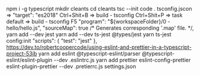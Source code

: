 npm i -g typescript
mkdir cleants
cd cleants
tsc --init
code .
tsconfig.jscon => "target": "es2018"
Ctrl+Shit+B => build - tsconfig
Ctrl+Shit+P => task default => build - tsconfig
F5
"program": "${workspaceFolder}/0 - hello/hello.js",
"sourceMap": true /* Generates corresponding '.map' file. */,
yarn add --dev jest
yarn add --dev ts-jest @types/jest
yarn ts-jest config:init
 "scripts": {
    "test": "jest"
  },
https://dev.to/robertcoopercode/using-eslint-and-prettier-in-a-typescript-project-53jb
yarn add eslint @typescript-eslint/parser @typescript-eslint/eslint-plugin --dev
.eslintrc.js
yarn add prettier eslint-config-prettier eslint-plugin-prettier --dev
.pretierrc.js
settings.json